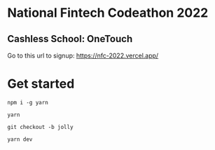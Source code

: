 # National Fintech Codeathon 2022

## Cashless School: OneTouch

Go to this url to signup: https://nfc-2022.vercel.app/

# Get started

```shell
npm i -g yarn
```

```shell
yarn
```

```shell
git checkout -b jolly
```

```shell
yarn dev
```
